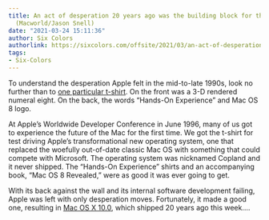 ```yaml
---
title: An act of desperation 20 years ago was the building block for the modern Mac
  (Macworld/Jason Snell)
date: "2021-03-24 15:11:36"
author: Six Colors
authorlink: https://sixcolors.com/offsite/2021/03/an-act-of-desperation-20-years-ago-was-the-building-block-for-the-modern-mac/
tags:
- Six-Colors
---
```

<p>To understand the desperation Apple felt in the mid-to-late 1990s, look no further than to <a href="https://go.redirectingat.com/?id=111346X1569486&#38;url=https://twitter.com/kevinpurcell/status/1111765780855554050&#38;xcust=1-1-340370-0-0-0&#38;sref=https://www.macworld.com/article/340370/an-act-of-desperation-20-years-ago-formed-the-building-block-for-the-modern-mac.html">one particular t-shirt</a>. On the front was a 3-D rendered numeral eight. On the back, the words “Hands-On Experience” and Mac OS 8 logo.</p>
<p>At Apple’s Worldwide Developer Conference in June 1996, many of us got to experience the future of the Mac for the first time. We got the t-shirt for test driving Apple’s transformational new operating system, one that replaced the woefully out-of-date classic Mac OS with something that could compete with Microsoft. The operating system was nicknamed Copland and it never shipped. The “Hands-On Experience” shirts and an accompanying book, “Mac OS 8 Revealed,” were as good it was ever going to get.</p>
<p>With its back against the wall and its internal software development failing, Apple was left with only desperation moves. Fortunately, it made a good one, resulting in <a href="https://www.macworld.com/article/1014500/12xpreview.html">Mac OS X 10.0</a>, which shipped 20 years ago this week.&#8230;</p>